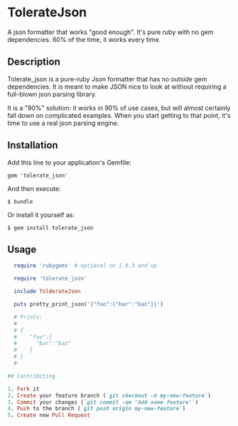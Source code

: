 # TolerateJson

A json formatter that works "good enough". It's pure ruby with no gem dependencies. 60% of the time, it works every time.

## Description

Tolerate_json is a pure-ruby Json formatter that has no outside gem dependencies. It is meant to make JSON nice to look at without requiring a full-blown json parsing library.

It is a "90%" solution: it works in 90% of use cases, but will almost certainly fall down on complicated examples. When you start getting to that point, it's time to use a real json parsing engine.

## Installation

Add this line to your application's Gemfile:

    gem 'tolerate_json'

And then execute:

    $ bundle

Or install it yourself as:

    $ gem install tolerate_json

## Usage

```ruby
  require 'rubygems' # optional on 1.9.3 and up

  require 'tolerate_json'

  include TolderateJson

  puts pretty_print_json('{"foo":{"bar":"baz"}}')

  # Prints:
  #
  # {
  #    "foo":{
  #      "bar":"baz"
  #    }
  # }
  #

## Contributing

1. Fork it
2. Create your feature branch (`git checkout -b my-new-feature`)
3. Commit your changes (`git commit -am 'Add some feature'`)
4. Push to the branch (`git push origin my-new-feature`)
5. Create new Pull Request
